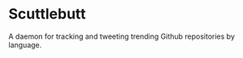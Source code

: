 Scuttlebutt
===========

A daemon for tracking and tweeting trending Github repositories by language.
